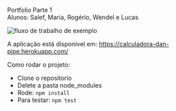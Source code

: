 Portfolio Parte 1  
Alunos: Salef, Maria, Rogério, Wendel e Lucas  

![fluxo de trabalho de exemplo](https://github.com/Crivelente/Portfolio/actions/workflows/node.js.yml/badge.svg)

A aplicação está disponível em: https://calculadora-dan-pipe.herokuapp.com/  

Como rodar o projeto:  

- Clone o repositorio  
- Delete a pasta node_modules  
- Rode: `npm install`  
- Para testar: `npm test`